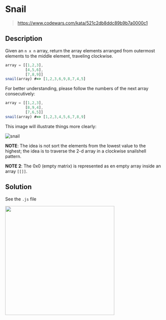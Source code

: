 # Snail

> https://www.codewars.com/kata/521c2db8ddc89b9b7a0000c1

## Description

Given an `n x n` array, return the array elements arranged from outermost elements to the middle element, traveling clockwise.

```javascript
array = [[1,2,3],
         [4,5,6],
         [7,8,9]]
snail(array) #=> [1,2,3,6,9,8,7,4,5]
```

For better understanding, please follow the numbers of the next array consecutively:

```javascript
array = [[1,2,3],
         [8,9,4],
         [7,6,5]]
snail(array) #=> [1,2,3,4,5,6,7,8,9]
```

This image will illustrate things more clearly:

![snail](http://www.haan.lu/files/2513/8347/2456/snail.png)

**NOTE**: The idea is not sort the elements from the lowest value to the highest; the idea is to traverse the 2-d array in a clockwise snailshell pattern.

**NOTE 2**: The 0x0 (empty matrix) is represented as en empty array inside an array `[[]]`.

## Solution

See the `.js` file

<img width="350" src="https://i.imgur.com/RlUF5YM.jpeg">
